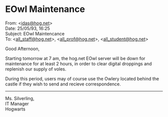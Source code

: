 # EOwl Maintenance  
From: <[idas@hog.net](mailto:idas@hog.net)>  
Date: 25/05/93, 16:25  
Subject: EOwl Maintencance  
To: <[all_staff@hog.net](mailto:all_staff@hog.net)>, <[all_prof@hog.net](mailto:all_prof@hog.net)>, <[all_student@hog.net](mailto:all_student@hog.net)>  
  
Good Afternoon,  
  
Starting tomorrow at 7 am, the hog.net EOwl server will be down for maintenance for at least 2 hours, in order to clear digital droppings and replenish our supply of voles.  
  
During this period, users may of course use the Owlery located behind the castle if they wish to send and recieve correspondence.  
  
---  
Ms. Silverling,  
IT Manager  
Hogwarts  
  
